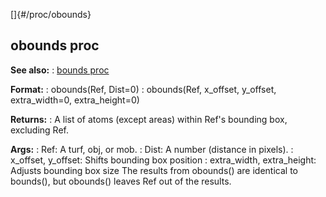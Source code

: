 []{#/proc/obounds}
## obounds proc
**See also:**
:   [bounds proc](#/proc/bounds)
<!-- -->
**Format:**
:   obounds(Ref, Dist=0)
:   obounds(Ref, x_offset, y_offset, extra_width=0, extra_height=0)
<!-- -->
**Returns:**
:   A list of atoms (except areas) within Ref\'s bounding box, excluding
    Ref.
<!-- -->
**Args:**
:   Ref: A turf, obj, or mob.
:   Dist: A number (distance in pixels).
:   x_offset, y_offset: Shifts bounding box position
:   extra_width, extra_height: Adjusts bounding box size
The results from obounds() are identical to bounds(), but obounds()
leaves Ref out of the results.
